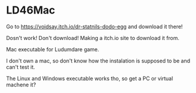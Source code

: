 # LD46Mac

Go to https://voidsay.itch.io/dr-statnils-dodo-egg and download it there!

Dosn't work! Don't download! Making a itch.io site to download it from.

Mac executable for Ludumdare game.

I don't own a mac, so don't know how the instalation is supposed to be and can't test it.



The Linux and Windows executable works tho, so get a PC or virtual machene it?
